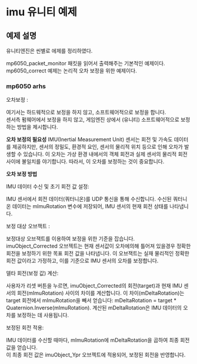 # imu 유니티 예제

## 예제 설명

유니티엔진은 씬별로 에제를 정리하였다.

mp6050_packet_monitor 패킷을 읽어서 출력해주는 기본적인 예제이다.  
mp6050_correct 예제는 논리적 오차 보정을 위한 예제이다.  

### mp6050 arhs

오차보정 :  

여기서는 하드웨적으로 보정을 하지 않고, 소프트웨어적으로 보정을 합니다.  
센서측 펌웨어에서 보정을 하지 않고, 게임엔진 상에서 (유니티) 소프트웨어적으로 보정하는 방법을 제시합니다.    

**오차 보정의 필요성**
IMU(Inertial Measurement Unit) 센서는 회전 및 가속도 데이터를 제공하지만, 센서의 정밀도, 환경적 요인, 센서의 물리적 위치 등으로 인해 오차가 발생할 수 있습니다. 이 오차는 가상 환경 내에서의 객체 회전과 실제 센서의 물리적 회전 사이에 불일치를 야기합니다. 따라서, 이 오차를 보정하는 것이 중요합니다.

**오차 보정 방법**

IMU 데이터 수신 및 초기 회전 값 설정:

IMU 센서에서 회전 데이터(쿼터니온)를 UDP 통신을 통해 수신합니다.
수신된 쿼터니온 데이터는 mImuRotation 변수에 저장되어, IMU 센서의 현재 회전 상태를 나타냅니다.

보정 대상 오브잭트 :

보정대상 오브잭트를 이용하여 보정을 위한 기준을 잡습니다.  
imuObject_Corrected 오브젝트는 현재 센서값이 오차에의해 틀어져 있을경우 정확한 회전을 보정하기 위한 목표 회전 값을 나타냅니다. 이 오브잭트는 실재 물리적인 정확한 회전 값이라고 가정하고, 이를 기준으로 IMU 센서의 오차를 보정합니다.  

델타 회전(보정 값) 계산:

사용자가 리셋 버튼을 누르면, imuObject_Corrected의 회전(target)과 현재 IMU 센서의 회전(mImuRotation) 사이의 차이를 계산합니다.
이 차이(mDeltaRotation)는 target 회전에서 mImuRotation을 빼서 얻습니다: mDeltaRotation = target * Quaternion.Inverse(mImuRotation).
계산된 mDeltaRotation은 IMU 데이터의 오차를 보정하는 데 사용됩니다.

보정된 회전 적용:

IMU 데이터를 수신할 때마다, mImuRotation에 mDeltaRotation을 곱하여 최종 회전 값을 얻습니다.  
이 최종 회전 값은 imuObject_Ypr 오브젝트에 적용되어, 보정된 회전을 반영합니다.

